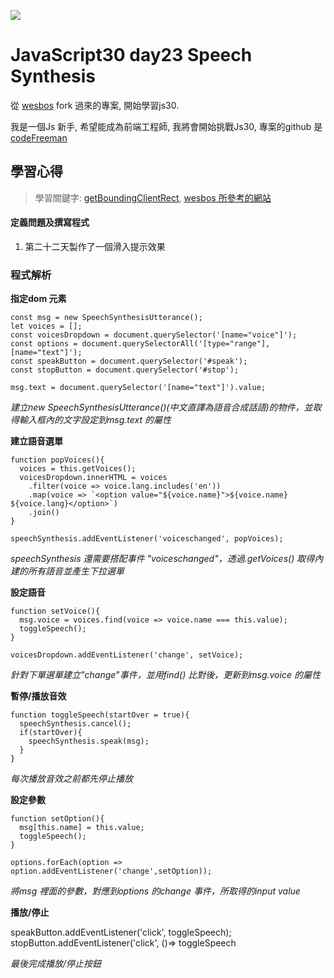 ![](https://javascript30.com/images/JS3-social-share.png)

# JavaScript30 day23 Speech Synthesis

從 [wesbos](https://github.com/wesbos/JavaScript30) fork 過來的專案, 開始學習js30.

我是一個Js 新手, 希望能成為前端工程師, 我將會開始挑戰Js30, 專案的github 是 [codeFreeman](https://github.com/codeFreeman/JavaScript30)

## 學習心得

> 學習關鍵字: [getBoundingClientRect](https://developer.mozilla.org/en-US/docs/Web/API/Element/getBoundingClientRect),
[wesbos 所參考的網站](https://stripe.com/)

#### 定義問題及撰寫程式

1. 第二十二天製作了一個滑入提示效果

### 程式解析

**指定dom 元素**

    const msg = new SpeechSynthesisUtterance();
    let voices = [];
    const voicesDropdown = document.querySelector('[name="voice"]');
    const options = document.querySelectorAll('[type="range"], [name="text"]');
    const speakButton = document.querySelector('#speak');
    const stopButton = document.querySelector('#stop');

    msg.text = document.querySelector('[name="text"]').value;

*建立new SpeechSynthesisUtterance()(中文直譯為語音合成話語)的物件，並取得輸入框內的文字設定到msg.text 的屬性*

**建立語音選單**

    function popVoices(){
      voices = this.getVoices();
      voicesDropdown.innerHTML = voices
        .filter(voice => voice.lang.includes('en'))
        .map(voice => `<option value="${voice.name}">${voice.name} ${voice.lang}</option>`)
        .join()
    }

    speechSynthesis.addEventListener('voiceschanged', popVoices);

*speechSynthesis 還需要搭配事件 "voiceschanged"，透過.getVoices() 取得內建的所有語音並產生下拉選單*

**設定語音**

    function setVoice(){
      msg.voice = voices.find(voice => voice.name === this.value);
      toggleSpeech();
    }

    voicesDropdown.addEventListener('change', setVoice);

*針對下單選單建立"change"事件，並用find() 比對後，更新到msg.voice 的屬性*

**暫停/播放音效**

    function toggleSpeech(startOver = true){
      speechSynthesis.cancel();
      if(startOver){
        speechSynthesis.speak(msg);
      }
    }

*每次播放音效之前都先停止播放*

**設定參數**

    function setOption(){
      msg[this.name] = this.value;
      toggleSpeech();
    }

    options.forEach(option => option.addEventListener('change',setOption));

*將msg 裡面的參數，對應到options 的change 事件，所取得的input value*

**播放/停止**

  speakButton.addEventListener('click', toggleSpeech);
  stopButton.addEventListener('click', ()=> toggleSpeech

*最後完成播放/停止按鈕*
